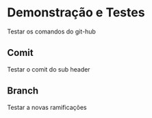 # Demonstração e Testes



Testar os comandos do git-hub


## Comit

Testar o comit do sub header

## Branch

Testar a novas ramificações

